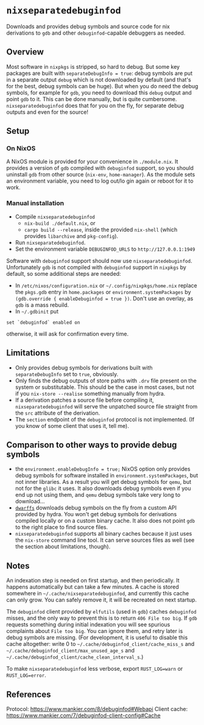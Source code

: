<!--
SPDX-FileCopyrightText: 2023 Guillaume Girol <symphorien+git@xlumurb.eu>

SPDX-License-Identifier: CC0-1.0
-->

# `nixseparatedebuginfod`

Downloads and provides debug symbols and source code for nix derivations to `gdb` and other `debuginfod`-capable debuggers as needed.

## Overview

Most software in `nixpkgs` is stripped, so hard to debug. But some key packages are built with `separateDebugInfo = true`: debug symbols are put in a separate output `debug` which is not downloaded by default (and that's for the best, debug symbols can be huge). But when you do need the debug symbols, for example for `gdb`, you need to download this `debug` output and point `gdb` to it. This can be done manually, but is quite cumbersome. `nixseparatedebuginfod` does that for you on the fly, for separate debug outputs and even for the source!

## Setup

### On NixOS

A NixOS module is provided for your convenience in `./module.nix`.
It provides a version of `gdb` compiled with `debuginfod` support, so you should uninstall `gdb` from other source (`nix-env`, `home-manager`).
As the module sets an environment variable, you need to log out/lo gin again or reboot for it to work.


### Manual installation

- Compile `nixseparatedebuginfod`
  - `nix-build ./default.nix`, or
  - `cargo build --release`, inside the provided `nix-shell` (which provides `libarchive` and `pkg-config`).
- Run `nixseparatedebuginfod`.
- Set the environment variable `DEBUGINFOD_URLS` to `http://127.0.0.1:1949`

Software with `debuginfod` support should now use `nixseparatedebuginfod`. Unfortunately `gdb` is not compiled with `debuginfod` support in `nixpkgs` by default, so some additional steps are needed:
- In `/etc/nixos/configuration.nix` or `~/.config/nixpkgs/home.nix` replace the `pkgs.gdb` entry in `home.packages` or `environment.systemPackages` by `(gdb.override { enableDebuginfod = true })`. Don't use an overlay, as `gdb` is a mass rebuild.
- In `~/.gdbinit` put
```
set `debuginfod` enabled on
```
otherwise, it will ask for confirmation every time.

## Limitations
- Only provides debug symbols for derivations built with `separateDebugInfo` set to `true`, obviously.
- Only finds the debug outputs of store paths with `.drv` file present on the system or substitutable. This should be the case in most cases, but not if you `nix-store --realise` something manually from hydra.
- If a derivation patches a source file before compiling it, `nixseparatedebuginfod` will serve the unpatched source file straight from the `src` attribute of the derivation.
- The `section` endpoint of the `debuginfod` protocol is not implemented. (If you know of some client that uses it, tell me).

## Comparison to other ways to provide debug symbols
- the `environment.enableDebugInfo = true;` NixOS option only provides debug symbols for software installed in `environment.systemPackages`, but not inner libraries. As a result you will get debug symbols for `qemu`, but not for the `glibc` it uses. It also downloads debug symbols even if you end up not using them, and `qemu` debug symbols take very long to download...
- [`dwarffs`](https://github.com/edolstra/dwarffs) downloads debug symbols on the fly from a custom API provided by hydra. You won't get debug symbols for derivations compiled locally or on a custom binary cache. It also does not point `gdb` to the right place to find source files.
- `nixseparatedebuginfod` supports all binary caches because it just uses the `nix-store` command line tool. It can serve sources files as well (see the section about limitations, though).

## Notes

An indexation step is needed on first startup, and then periodically. It happens automatically but can take a few minutes. A cache is stored somewhere in `~/.cache/nixseparatedebuginfod`, and currently this cache can only grow. You can safely remove it, it will be recreated on next startup.

The `debuginfod` client provided by `elfutils` (used in `gdb`) caches `debuginfod` misses, and the only way to prevent this is to return `406 File too big`. If `gdb` requests something during initial indexation you will see spurious complaints about `File too big`. You can ignore them, and retry later is debug symbols are missing.
(For development, it is useful to disable this cache altogether:
write 0 to `~/.cache/debuginfod_client/cache_miss_s` and `~/.cache/debuginfod_client/max_unused_age_s` and `~/.cache/debuginfod_client/cache_clean_interval_s`.)

To make `nixseparatedebuginfod` less verbose, export `RUST_LOG=warn` or `RUST_LOG=error`.

## References
Protocol: <https://www.mankier.com/8/debuginfod#Webapi>
Client cache: <https://www.mankier.com/7/debuginfod-client-config#Cache>
